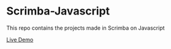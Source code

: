 # Scrimba-Javascript
This repo contains the projects made in Scrimba on Javascript

[Live Demo](https://wilson0406.github.io/Scrimba-Javascript/)
